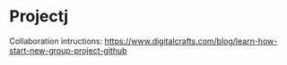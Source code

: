 # Projectj

Collaboration intructions:
https://www.digitalcrafts.com/blog/learn-how-start-new-group-project-github

